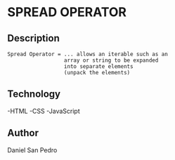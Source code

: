 # SPREAD OPERATOR

## Description

    Spread Operator = ... allows an iterable such as an
                      array or string to be expanded
                      into separate elements
                      (unpack the elements)

## Technology

-HTML
-CSS
-JavaScript

## Author

Daniel San Pedro
